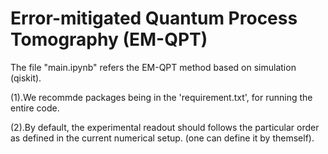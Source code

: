 # Error-mitigated Quantum Process Tomography (EM-QPT)
 The file "main.ipynb" refers the EM-QPT method based on simulation (qiskit).

 (1).We recommde packages being in the 'requirement.txt', for running the entire code.
 
 (2).By default, the experimental readout should follows the particular order as defined   in the current numerical setup. (one can define it by themself).
